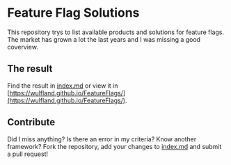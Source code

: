 # Feature Flag Solutions

This repository trys to list available products and solutions for feature flags. The market has grown a lot the last years and I was missing a good coverview.

## The result

Find the result in [index.md](index.md) or view it in [https://wulfland.github.io/FeatureFlags/](https://wulfland.github.io/FeatureFlags/).

## Contribute

Did I miss anything? Is there an error in my criteria? Know another framework? Fork the repository, add your changes to [index.md](index.md) and submit a pull request!
